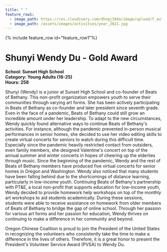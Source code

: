 ```yaml
---
title: " "
feature_row1:
  - image_path: https://res.cloudinary.com/dhngj18do/image/upload/f_auto,q_auto/v1/images/pvsa/2021_Wendy_Du1
  - image_path: /assets/images/activities/year_2021.jpg
---
```


{% include feature_row id="feature_row1"%}

# Shunyi Wendy Du - Gold Award

**School: Sunset High School**  
**Category: Young Adults (16-25)**  
**Hours: 258**  

Shunyi (Wendy) is a junior at Sunset High School and co-founder of Beats of Bethany. This non-profit organization empowers youth to serve their communities through varying art forms. She has been actively participating in Beats of Bethany as co-founder and later president since seventh grade. Even in the face of a pandemic, Beats of Bethany could still grow an incredible amount under her leadership. To adapt to the new circumstances, Wendy quickly found alternative ways to continue Beats of Bethany's activities. For instance, although the pandemic prevented in-person musical performances in senior homes, she decided to use her video editing skills to create virtual concerts for seniors to watch during this difficult time. Especially since the pandemic heavily restricted contact from outsiders, even family members, she designed Valentine's concert on top of the annual summer and winter concerts in hopes of cheering up the elderlies through music. Since the beginning of the pandemic, Wendy and the rest of Beats of Bethany members have produced five virtual concerts for senior homes in Oregon and Washington. Wendy also noticed that many students have been falling behind due to the shortcomings of distance learning, particularly in low-income youth. Continuing Beats of Bethany's partnership with PT&E, a local non-profit that supports education for low-income youth, Wendy decided to provide homework help workshops on top of the monthly art workshops to aid students academically. During these sessions, students were able to receive assistance on homework from older members of Beats of Bethany to bridge the gap of online school. Through her passion for various art forms and her passion for education, Wendy thrives on continuing to make a difference in her community and beyond.

Oregon Chinese Coalition is proud to join the President of the United States in recognizing the volunteers who consistently take the time to make a difference in the lives of others. Therefore, it is a great honor to present the President's Volunteer Service Award (PVSA) to Wendy Du.
